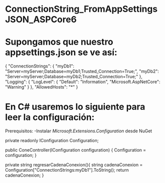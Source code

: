 # ConnectionString_FromAppSettingsJSON_ASPCore6

# Supongamos que nuestro appsettings.json se ve así:

{
  "ConnectionStrings": {
    "myDb1": "Server=myServer;Database=myDb1;Trusted_Connection=True;",
    "myDb2": "Server=myServer;Database=myDb2;Trusted_Connection=True;"
  },
  "Logging": {
    "LogLevel": {
      "Default": "Information",
      "Microsoft.AspNetCore": "Warning"
    }
  },
  "AllowedHosts": "*"
}

# En C# usaremos lo siguiente para leer la configuración:

Prerequisitos:
  -Instalar *Microsoft.Extensions.Configuration* desde NuGet
  
private readonly IConfiguration Configuration;

public ConeController(IConfiguration configuration)
{
    Configuration = configuration;
}

private string regresarCadenaConexion(){
  string cadenaConexion = Configuration["ConnectionStrings:myDb1"].ToString();
  return cadenaConexion;
}

